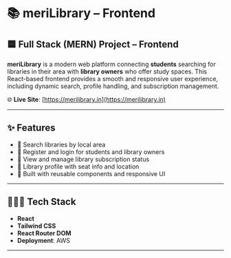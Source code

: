 # 📚 meriLibrary – Frontend

## 🟦 Full Stack (MERN) Project – Frontend

**meriLibrary** is a modern web platform connecting **students** searching for libraries in their area with **library owners** who offer study spaces. This React-based frontend provides a smooth and responsive user experience, including dynamic search, profile handling, and subscription management.

🌐 **Live Site**: [https://merilibrary.in](https://merilibrary.in)

---

## ✨ Features

- 📍 Search libraries by local area  
- 📝 Register and login for students and library owners  
- 📆 View and manage library subscription status  
- 🧾 Library profile with seat info and location  
- 🧩 Built with reusable components and responsive UI

---

## 🧑🏻‍💻 Tech Stack

- **React**  
- **Tailwind CSS**  
- **React Router DOM**
- **Deployment**: AWS

---